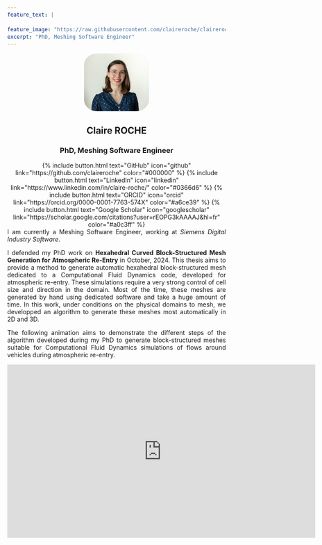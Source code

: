```yaml
---
feature_text: |
  
feature_image: "https://raw.githubusercontent.com/claireroche/claireroche.github.io/main/images/lilly.png"
excerpt: "PhD, Meshing Software Engineer"
---
```


<center>
<!-- {% include figure.html image="/images/ID.png" position="right" width="150" border-radius="50%" %} -->
<img src="/images/ID.jpg" height="auto" position="right" width="150" style="border-radius:20%">

<br>

<h2> Claire ROCHE </h2>

<h3> PhD, Meshing Software Engineer </h3>

</center>

<center>
{% include button.html text="GitHub" icon="github" link="https://github.com/claireroche" color="#000000" %} {% include button.html text="LinkedIn" icon="linkedin" link="https://www.linkedin.com/in/claire-roche/" color="#0366d6" %} {% include button.html text="ORCID" icon="orcid" link="https://orcid.org/0000-0001-7763-574X" color="#a6ce39" %} {% include button.html text="Google Scholar" icon="googlescholar" link="https://scholar.google.com/citations?user=rEOPG3kAAAAJ&hl=fr" color="#a0c3ff" %}
</center>


<div style="text-align: justify">
I am currently a Meshing Software Engineer, working at <em>Siemens Digital Industry Software</em>.

I defended my PhD work on <b>Hexahedral Curved Block-Structured Mesh Generation for Atmospheric Re-Entry</b> in October, 2024.
This thesis aims to provide a method to generate automatic hexahedral block-structured mesh dedicated to a Computational Fluid Dynamics code, developed for atmospheric re-entry.
These simulations require a very strong control of cell size and direction in the domain. Most of the time, these meshes are generated by hand using dedicated software and take a huge amount of time.
In this work, under conditions on the physical domains to mesh, we developped an algorithm to generate these meshes most automatically in 2D and 3D.  

The following animation aims to demonstrate the different steps of the algorithm developed during my PhD to generate block-structured meshes suitable for Computational Fluid Dynamics simulations of flows around vehicles during atmospheric re-entry.
</div>

<center>
<iframe src="https://cea.hal.science/cea-04622270v1/document" height="399" width="710" frameborder="0" allowfullscreen="" title="Post intégré"></iframe>
</center>